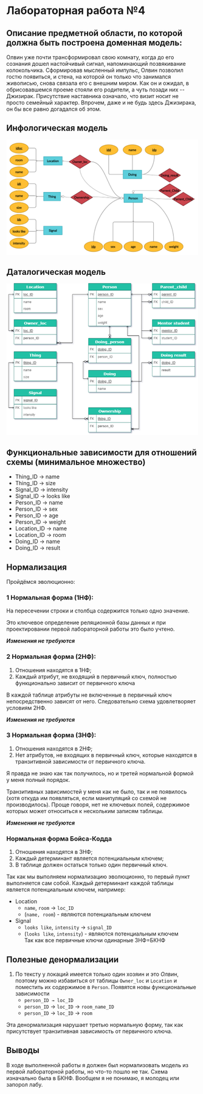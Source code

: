 # Лабораторная работа №4

## Описание предметной области, по которой должна быть построена доменная модель:
 
  Олвин уже почти трансформировал свою комнату, когда до его сознания дошел настойчивый сигнал, напоминающий позвякивание колокольчика. Сформировав мысленный импульс, Олвин позволил гостю появиться, и стена, на которой он только что занимался живописью, снова связала его с внешним миром. Как он и ожидал, в обрисовавшемся проеме стояли его родители, а чуть позади них -- Джизирак. Присутствие наставника означало, что визит носит не просто семейный характер. Впрочем, даже и не будь здесь Джизирака, он бы все равно догадался об этом.

## Инфологическая модель
![infolog](https://github.com/Avvessalom/ITMO-Information-Systems-and-Databases/blob/master/Lab_1/infological%20model.png)

## Даталогическая модель

![datalog](https://github.com/Avvessalom/ITMO-Information-Systems-and-Databases/blob/master/Lab_4/Lab_4_new.png)

## Функциональные зависимости для отношений схемы (минимальное множество)
 * Thing_ID → name
 * Thing_ID → size
 * Signal_ID → intensity
 * Signal_ID → looks like
 * Person_ID → name
 * Person_ID → sex
 * Person_ID → age
 * Person_ID → weight
 * Location_ID → name
 * Location_ID → room
 * Doing_ID → name 
 * Doing_ID → result
    
## Нормализация
Пройдёмся эволюционно:
### 1 Нормальная форма (1НФ):
  На пересечении строки и столбца содержится только одно значение.

  Это ключевое определение реляционной базы данных и при проектировании первой лабораторной работы это было учтено.

  _**Изменения не требуются**_

### 2 Нормальная форма (2НФ):
  1. Отношения находятся в 1НФ;
  2. Каждый атрибут, не входящий в первичный ключ, полностью функционально зависит от первичного ключа
   
   В каждой таблице атрибуты не включенные в первичный ключ непосредственно зависят от него. Следовательно схема удовлетворяет условиям 2НФ.

  _**Изменения не требуются**_

  ### 3 Нормальная форма (3НФ):
  1. Отношения находятся в 2НФ;
  2. Нет атрибутов, не входящих в первичный ключ, которые находятся в транзитивной зависимости от первичного ключа.
   
  Я правда не знаю как так получилось, но и третей нормальной формой у меня полный порядок.
   
  Транзитивных зависимостей у меня как не было, так и не появилось (хотя откуда им появляться, если манипуляций со схемой не производилось).  Проще говоря, нет не ключевых полей, содержимое которых может относиться к нескольким записям таблицы.

  _**Изменения не требуются**_

   ### Нормальная форма Бойса-Кодда
   1. Отношения находятся в 3НФ;
   2. Каждый детерминант является потенциальным ключем;
   3. В таблице должен остаться только один первичный ключ.

  Так как мы выполняем нормализацию эволюционно, то первый пункт выполняется сам собой. 
  Каждый детерминант каждой таблицы является потенциальным ключем, например:
 * Location
   * `name`, `room` → `loc_ID`
   * (`name, room`) - являются потенциальным ключем   
 * Signal
   * `looks like`, `intensity` → `signal_ID`
   * (`looks like`, `intensity`) - являются потенциальным ключем  
  Так как все первичные ключи одинарные 3НФ=БКНФ
  ## Полезные денормализации
  1. По тексту у локаций имеется только один хозяин и это *Олвин*, поэтому можно избавиться от таблицы `Owner_loc` и `Location` и  поместить их содержимое в  `Person`. Появятся новы функциональные зависимости  
      * `person_ID → loc_ID`
      * `person_ID` → `loc_ID` → `room_name_ID`
      * `person_ID` → `loc_ID` → `room`
  
  Эта денормализация нарушает третью нормальную форму, так как присутствует транзитивная зависимость от первичного ключа.

  ## Выводы
  В ходе выполненной работы я должен был нормализовать модель из первой лабораторной работы, но что-то пошло не так. Схема изначально была в БКНФ. Вообщем я не понимаю, я молодец или запорол лабу.
